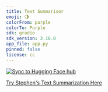 ```yaml
---
title: Text Summariser
emoji: 🌖
colorFrom: purple
colorTo: Purple
sdk: gradio
sdk_version: 3.18.0
app_file: app.py
pinned: false
license: cc
---
```



[![Sync to Hugging Face hub](https://github.com/stephenb30/text_summariser/actions/workflows/main.yml/badge.svg)](https://github.com/stephenb30/text_summariser/actions/workflows/main.yml)

[Try Stephen's Text Summarization Here](https://huggingface.co/spaces/stephenbreen/text_summariser)
